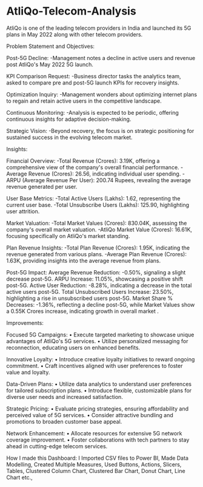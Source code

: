 # AtliQo-Telecom-Analysis

AtliQo is one of the leading telecom providers in India and launched its 5G plans in May 2022 along with other telecom providers.

Problem Statement and Objectives:

Post-5G Decline: 
-Management notes a decline in active users and revenue post AtliQo's May 2022 5G launch.

KPI Comparison Request: 
-Business director tasks the analytics team, asked to compare pre and post-5G launch KPIs for recovery insights.

Optimization Inquiry: 
-Management wonders about optimizing internet plans to regain and retain active users in the competitive landscape.

Continuous Monitoring: 
-Analysis is expected to be periodic, offering continuous insights for adaptive decision-making.

Strategic Vision: 
-Beyond recovery, the focus is on strategic positioning for sustained success in the evolving telecom market.

Insights:

Financial Overview:
-Total Revenue (Crores): 3.19K, offering a comprehensive view of the company's overall financial performance.
-Average Revenue (Crores): 26.56, indicating individual user spending.
-ARPU (Average Revenue Per User): 200.74 Rupees, revealing the average revenue generated per user.

User Base Metrics:
-Total Active Users (Lakhs): 1.62, representing the current user base.
-Total Unsubscribe Users (Lakhs): 125.90, highlighting user attrition.

Market Valuation:
-Total Market Values (Crores): 830.04K, assessing the company's overall market valuation.
-AtliQo Market Value (Crores): 16.61K, focusing specifically on AtliQo's market standing.

Plan Revenue Insights:
-Total Plan Revenue (Crores): 1.95K, indicating the revenue generated from various plans.
-Average Plan Revenue (Crores): 1.63K, providing insights into the average revenue from plans.

Post-5G Impact:
Average Revenue Reduction: -0.50%, signaling a slight decrease post-5G.
ARPU Increase: 11.05%, showcasing a positive shift post-5G.
Active User Reduction: -8.28%, indicating a decrease in the total active users post-5G.
Total Unsubscribed Users Increase: 23.50%, highlighting a rise in unsubscribed users post-5G.
Market Share % Decreases: -1.36%, reflecting a decline post-5G, while Market Values show a 0.55K Crores increase, indicating growth in overall market .

Improvements:

Focused 5G Campaigns:
•	Execute targeted marketing to showcase unique advantages of AtliQo's 5G services.
•	Utilize personalized messaging for reconnection, educating users on enhanced benefits.

Innovative Loyalty:
•	Introduce creative loyalty initiatives to reward ongoing commitment.
•	Craft incentives aligned with user preferences to foster value and loyalty.

Data-Driven Plans:
•	Utilize data analytics to understand user preferences for tailored subscription plans.
•	Introduce flexible, customizable plans for diverse user needs and increased satisfaction.

Strategic Pricing:
•	Evaluate pricing strategies, ensuring affordability and perceived value of 5G services.
•	Consider attractive bundling and promotions to broaden customer base appeal.

Network Enhancement:
•	Allocate resources for extensive 5G network coverage improvement.
•	Foster collaborations with tech partners to stay ahead in cutting-edge telecom services.

How I made this Dashboard:
I Imported CSV files to Power BI, Made Data Modelling, Created Multiple Measures, Used Buttons, Actions, Slicers, Tables, Clustered Column Chart, Clustered Bar Chart, Donut Chart, Line Chart etc.,
